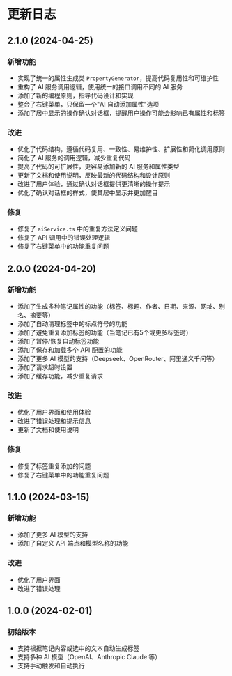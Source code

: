 # 更新日志

## 2.1.0 (2024-04-25)

### 新增功能

- 实现了统一的属性生成类 `PropertyGenerator`，提高代码复用性和可维护性
- 重构了 AI 服务调用逻辑，使用统一的接口调用不同的 AI 服务
- 添加了新的编程原则，指导代码设计和实现
- 整合了右键菜单，只保留一个"AI 自动添加属性"选项
- 添加了居中显示的操作确认对话框，提醒用户操作可能会影响已有属性和标签

### 改进

- 优化了代码结构，遵循代码复用、一致性、易维护性、扩展性和简化调用原则
- 简化了 AI 服务的调用逻辑，减少重复代码
- 提高了代码的可扩展性，更容易添加新的 AI 服务和属性类型
- 更新了文档和使用说明，反映最新的代码结构和设计原则
- 改进了用户体验，通过确认对话框提供更清晰的操作提示
- 优化了确认对话框的样式，使其居中显示并更加醒目

### 修复

- 修复了 `aiService.ts` 中的重复方法定义问题
- 修复了 API 调用中的错误处理逻辑
- 修复了右键菜单中的功能重复问题

## 2.0.0 (2024-04-20)

### 新增功能

- 添加了生成多种笔记属性的功能（标签、标题、作者、日期、来源、网址、别名、摘要等）
- 添加了自动清理标签中的标点符号的功能
- 添加了避免重复添加标签的功能（当笔记已有5个或更多标签时）
- 添加了暂停/恢复自动标签功能
- 添加了保存和加载多个 API 配置的功能
- 添加了更多 AI 模型的支持（Deepseek、OpenRouter、阿里通义千问等）
- 添加了请求超时设置
- 添加了缓存功能，减少重复请求

### 改进

- 优化了用户界面和使用体验
- 改进了错误处理和提示信息
- 更新了文档和使用说明

### 修复

- 修复了标签重复添加的问题
- 修复了右键菜单中的功能重复问题

## 1.1.0 (2024-03-15)

### 新增功能

- 添加了更多 AI 模型的支持
- 添加了自定义 API 端点和模型名称的功能

### 改进

- 优化了用户界面
- 改进了错误处理

## 1.0.0 (2024-02-01)

### 初始版本

- 支持根据笔记内容或选中的文本自动生成标签
- 支持多种 AI 模型（OpenAI、Anthropic Claude 等）
- 支持手动触发和自动执行
